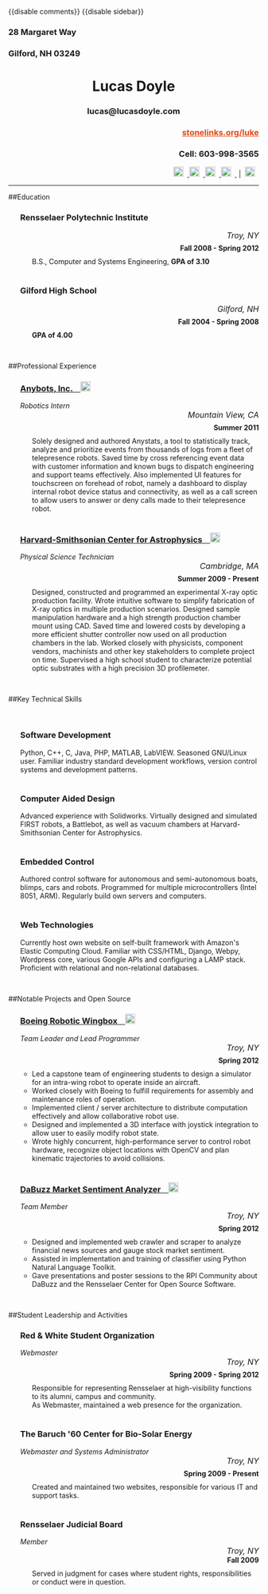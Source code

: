 {{disable comments}}
{{disable sidebar}}

<style type="text/css">

  #page-body {
    width: 780px;
  }

  a {
    color: inherit;
  }

</style>

<div class="row-fluid">
  <div class="span4">
    <h3>28 Margaret Way</h3>
    <h3>Gilford, NH 03249</h3>
  </div>
  <div class="span4" style="text-align: center;">
    <h1>Lucas Doyle</h1>
    <h3>lucas@lucasdoyle.com</h3>
  </div>
  <div class="span4" style="text-align: right;">
    <h3><a style="color: #DD4814;" href="http://stonelinks.org/luke/index.html" target="_blank">stonelinks.org/luke</a></h3>
    <h3>Cell: 603-998-3565</h3>
    <a href="https://github.com/Stonelinks">
    <img style="width: 20px; height: 20px; padding-right: 8px;" src="http://stonelinks.org/static/img/resume/github.png">
    </a>
    <a href="https://twitter.com/#!/Stonelinks">
    <img style="width: 20px; height: 20px; padding-right: 8px;" src="http://stonelinks.org/static/img/resume/twitter.png">
    </a>
    <a href="http://www.linkedin.com/pub/lucas-doyle/25/550/169" >
    <img style="width: 20px; height: 20px; padding-right: 8px;" src="http://stonelinks.org/static/img/resume/linkedin.png">
    </a>
    <a href="https://www.facebook.com/stonelinks">
    <img style="width: 20px; height: 20px; padding-right: 8px;" src="http://stonelinks.org/static/img/resume/facebook.png">
    </a>
    &nbsp;|&nbsp;
    <a href="http://stonelinks.org/static/lucas_doyle_resume.pdf" title="Download this as a PDF">
    <img style="width: 20px; height: 20px; padding-right: 8px;" src="http://stonelinks.org/static/img/adobe-pdf-icon.gif">
    </a>
  </div>
</div>
<hr>

##Education

<ul style="list-style-type: none;">
  <li>
    <div class="row-fluid">
      <div class="span6">
        <h3>Rensselaer Polytechnic Institute</h3>
      </div>
      <div class="span3" style="text-align: right; font-size: 16px; height: 27px;">
        <em>Troy, NY</em>
      </div>
      <div class="span3" style="text-align: right; height: 27px;">
        <b>Fall 2008 - Spring 2012</b>
      </div>
    </div>
    <ul style="list-style-type: none;">
      <li>
        B.S., Computer and Systems Engineering, <b>GPA of 3.10</b>
      </li>
    </ul>
  </li>
  <br>
  <li>
    <div class="row-fluid">
      <div class="span4">
        <h3>Gilford High School</h3>
      </div>
      <div class="span5" style="text-align: right; font-size: 16px; height: 27px;">
        <em>Gilford, NH</em>
      </div>
      <div class="span3" style="text-align: right; height: 27px;">
        <b>Fall 2004 - Spring 2008</b>
      </div>
    </div>
    <ul style="list-style-type: none;">
      <li>
        <b>GPA of 4.00</b>
      </li>
    </ul>
  </li>
</ul>
<br>

##Professional Experience

<ul style="list-style-type: none;">
  <li>
    <div class="row-fluid">
      <div class="span4">
        <h3><a href="http://stonelinks.org/projects/anybots.html" target="_blank">Anybots, Inc. &nbsp;&nbsp; <img style="width: 20px; height: 20px;" src="http://stonelinks.org/static/img/resume/link.png"></a></h3>
        <em>Robotics Intern</em>
      </div>
      <div class="span5" style="text-align: right; font-size: 16px; height: 27px;">
        <em>Mountain View, CA</em>
      </div>
      <div class="span3" style="text-align: right; height: 27px;">
        <b>Summer 2011</b>
      </div>
    </div>
    <ul style="list-style-type: none;">
      <li>
        Solely designed and authored Anystats, a tool to statistically track, analyze and prioritize events from thousands of logs from a fleet of telepresence robots. Saved time by cross referencing event data with customer information and known bugs to dispatch engineering and support teams effectively. Also implemented UI features for touchscreen on forehead of robot, namely a dashboard to display internal robot device status and connectivity, as well as a call screen to allow users to answer or deny calls made to their telepresence robot.
      </li>
    </ul>
  </li>
  <br>
  <li>
    <div class="row-fluid">
      <div class="span7">
        <h3><a href="http://stonelinks.org/projects/harvard.html" target="_blank">Harvard-Smithsonian Center for Astrophysics &nbsp;&nbsp; <img style="width: 20px; height: 20px;" src="http://stonelinks.org/static/img/resume/link.png"></a></h3>
        <em>Physical Science Technician</em>
      </div>
      <div class="span2" style="text-align: right; font-size: 16px; height: 27px;">
        <em>Cambridge, MA</em>
      </div>
      <div class="span3" style="text-align: right; height: 27px;">
        <b>Summer 2009 - Present</b>
      </div>
    </div>
    <ul style="list-style-type: none;">
      <li>
        Designed, constructed and programmed an experimental X-ray optic production facility. Wrote intuitive software to simplify fabrication of X-ray optics in multiple production scenarios. Designed sample manipulation hardware and a high strength production chamber mount using CAD. Saved time and lowered costs by developing a more efficient shutter controller now used on all production chambers in the lab. Worked closely with physicists, component vendors, machinists and other key stakeholders to complete project on time. Supervised a high school student to characterize potential optic substrates with a high precision 3D profilemeter.
      </li>
    </ul>
  </li>
</ul>
<br>

##Key Technical Skills

<br>
<ul style="list-style-type: none;">
  <li>
    <div class="row-fluid">
      <div class="span3">
        <h3>Software Development</h3>
      </div>
      <div class="span8">
        Python, C++, C, Java, PHP, MATLAB, LabVIEW. Seasoned GNU/Linux user. Familiar industry standard development workflows, version control systems and development patterns. 
      </div>
    </div>
  </li>
  <br>
  <li>
    <div class="row-fluid">
      <div class="span3">
        <h3>Computer Aided Design</h3>
      </div>
      <div class="span8">
        Advanced experience with Solidworks. Virtually designed and simulated FIRST robots, a Battlebot, as well as vacuum chambers at Harvard-Smithsonian Center for Astrophysics.
      </div>
    </div>
  </li>
  <br>
  <li>
    <div class="row-fluid">
      <div class="span3">
        <h3>Embedded Control</h3>
      </div>
      <div class="span8">
        Authored control software for autonomous and semi-autonomous boats, blimps, cars and robots. Programmed for multiple microcontrollers (Intel 8051, ARM). Regularly build own servers and computers.
      </div>
    </div>
  </li>
  <br>
  <li>
    <div class="row-fluid">
      <div class="span3">
        <h3>Web Technologies</h3>
      </div>
      <div class="span8">
        Currently host own website on self-built framework with Amazon's Elastic Computing Cloud. Familiar with CSS/HTML, Django, Webpy, Wordpress core, various Google APIs and configuring a LAMP stack. Proficient with relational and non-relational databases.
      </div>
    </div>
  </li>
</ul>
<br>

##Notable Projects and Open Source

<ul style="list-style-type: none;">
  <li>
    <div class="row-fluid">
      <div class="span5">
        <h3><a href="http://stonelinks.org/projects/wingbox.html" target="_blank">Boeing Robotic Wingbox &nbsp;&nbsp; <img style="width: 20px; height: 20px;" src="http://stonelinks.org/static/img/resume/link.png"></a></h3>
        <em>Team Leader and Lead Programmer</em>
      </div>
      <div class="span4" style="text-align: right; font-size: 16px; height: 27px;">
        <em>Troy, NY</em>
      </div>
      <div class="span3" style="text-align: right; height: 27px;">
        <b>Spring 2012</b>
      </div>
    </div>
    <ul>
      <li>
        Led a capstone team of engineering students to design a simulator for an intra-wing robot to operate inside an aircraft.
      </li>
      <li>
        Worked closely with Boeing to fulfill requirements for assembly and maintenance roles of operation.
      </li>
      <li>
        Implemented client / server architecture to distribute computation effectively and allow collaborative robot use.
      </li>
      <li>
        Designed and implemented a 3D interface with joystick integration to allow user to easily modify robot state.
      </li>
      <li>
        Wrote highly concurrent, high-performance server to control robot hardware, recognize object locations with OpenCV and plan kinematic trajectories to avoid collisions.
      </li>
    </ul>
  </li>
  <br>
  <li>
    <div class="row-fluid">
      <div class="span6">
        <h3><a href="http://stonelinks.org/projects/DaBuzz/index.html" target="_blank">DaBuzz Market Sentiment Analyzer &nbsp;&nbsp; <img style="width: 20px; height: 20px;" src="http://stonelinks.org/static/img/resume/link.png"></a></h3>
        <em>Team Member</em>
      </div>
      <div class="span3" style="text-align: right; font-size: 16px; height: 27px;">
        <em>Troy, NY</em>
      </div>
      <div class="span3" style="text-align: right; height: 27px;">
        <b>Spring 2012</b>
      </div>
    </div>
    <ul>
      <li>
        Designed and implemented web crawler and scraper to analyze financial news sources and gauge stock market sentiment.
      </li>
      <li>
        Assisted in implementation and training of classifier using Python Natural Language Toolkit.
      </li>
      <li>
        Gave presentations and poster sessions to the RPI Community about DaBuzz and the Rensselaer Center for Open Source Software.
      </li>
    </ul>
  </li>
</ul>
<br>

##Student Leadership and Activities

<ul style="list-style-type: none;">
  <li>
    <div class="row-fluid">
      <div class="span6">
        <h3>Red & White Student Organization</h3>
        <em>Webmaster</em>
      </div>
      <div class="span3" style="text-align: right; font-size: 16px; height: 27px;">
        <em>Troy, NY</em>
      </div>
      <div class="span3" style="text-align: right; height: 27px;">
        <b>Spring 2009 - Spring 2012</b>
      </div>
    </div>
    <ul style="list-style-type: none;">
      <li>
        Responsible for representing Rensselaer at high-visibility functions to its alumni, campus and community.<br>
        As Webmaster, maintained a web presence for the organization.
      </li>
    </ul>
  </li>
  <br>
  <li>
    <div class="row-fluid">
      <div class="span6">
        <h3>The Baruch '60 Center for Bio-Solar Energy</h3>
        <em>Webmaster and Systems Administrator</em>
      </div>
      <div class="span3" style="text-align: right; font-size: 16px; height: 27px;">
        <em>Troy, NY</em>
      </div>
      <div class="span3" style="text-align: right; height: 27px;">
        <b>Spring 2009 - Present</b>
      </div>
    </div>
    <ul style="list-style-type: none;">
      <li>
        Created and maintained two websites, responsible for various IT and support tasks.
      </li>
    </ul>
  </li>
  <br>
  <li>
    <div class="row-fluid">
      <div class="span6">
        <h3>Rensselaer Judicial Board</h3>
        <em>Member</em>
      </div>
      <div class="span3" style="text-align: right; font-size: 16px;">
        <em>Troy, NY</em>
      </div>
      <div class="span3" style="text-align: right; height: 27px;">
        <b>Fall 2009</b>
      </div>
    </div>
    <ul style="list-style-type: none;">
      <li>
        Served in judgment for cases where student rights, responsibilities or conduct were in question.
      </li>
    </ul>
  </li>
</ul>
<br>
